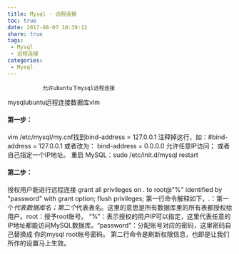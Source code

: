 ```yaml
---
title: Mysql - 远程连接
toc: true
date: 2017-08-07 10:39:12
share: true
tags:
 - Mysql
 - 远程连接
categories:
 - Mysql
---
```



               允许ubuntu下mysql远程连接            


mysqlubuntu远程连接数据库vim<!-- more -->
     
#### 第一步：
vim /etc/mysql/my.cnf找到bind-address = 127.0.0.1
注释掉这行，如：#bind-address = 127.0.0.1
或者改为： bind-address = 0.0.0.0
允许任意IP访问；
或者自己指定一个IP地址。
重启 MySQL：sudo /etc/init.d/mysql restart

#### 第二步：
授权用户能进行远程连接
grant all privileges on *.* to root@"%" identified by "password" with grant option;
flush privileges;
第一行命令解释如下，*.*：第一个*代表数据库名；第二个*代表表名。这里的意思是所有数据库里的所有表都授权给用户。root：授予root账号。 “%”：表示授权的用户IP可以指定，这里代表任意的IP地址都能访问MySQL数据库。“password”：分配账号对应的密码，这里密码自己替换成 你的mysql root帐号密码。
第二行命令是刷新权限信息，也即是让我们所作的设置马上生效。
